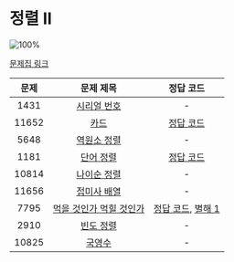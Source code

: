 # 정렬 II

![100%](https://progress-bar.dev/3/?scale=9&title=progress&width=500&color=babaca&suffix=/9)

[문제집 링크](https://www.acmicpc.net/workbook/view/7318)

| 문제 | 문제 제목 | 정답 코드 |
| :--: | :--: | :--: |
| 1431 | [시리얼 번호](https://www.acmicpc.net/problem/1431) | - |
| 11652 | [카드](https://www.acmicpc.net/problem/11652) | [정답 코드](../0x0F/solutions/11652.cpp) |
| 5648 | [역원소 정렬](https://www.acmicpc.net/problem/5648) | - |
| 1181 | [단어 정렬](https://www.acmicpc.net/problem/1181) | [정답 코드](../0x0F/solutions/1181.cpp) |
| 10814 | [나이순 정렬](https://www.acmicpc.net/problem/10814) | - |
| 11656 | [접미사 배열](https://www.acmicpc.net/problem/11656) | - |
| 7795 | [먹을 것인가 먹힐 것인가](https://www.acmicpc.net/problem/7795) | [정답 코드](../0x0F/solutions/7795.cpp), [별해 1](../0x0F/solutions/7795_1.cpp) |
| 2910 | [빈도 정렬](https://www.acmicpc.net/problem/2910) | - |
| 10825 | [국영수](https://www.acmicpc.net/problem/10825) | - |
